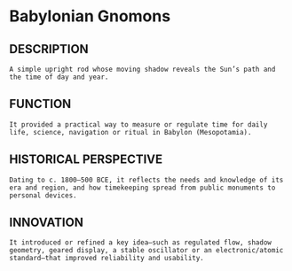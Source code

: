 # Babylonian Gnomons

## DESCRIPTION
    A simple upright rod whose moving shadow reveals the Sun’s path and the time of day and year.

## FUNCTION
    It provided a practical way to measure or regulate time for daily life, science, navigation or ritual in Babylon (Mesopotamia).

 ## HISTORICAL PERSPECTIVE
    Dating to c. 1800–500 BCE, it reflects the needs and knowledge of its era and region, and how timekeeping spread from public monuments to personal devices.

## INNOVATION
    It introduced or refined a key idea—such as regulated flow, shadow geometry, geared display, a stable oscillator or an electronic/atomic standard—that improved reliability and usability.
